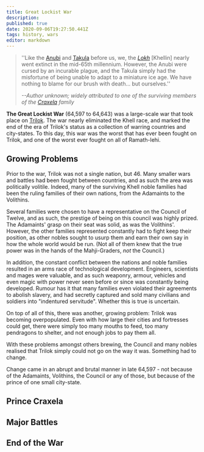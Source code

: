 ```yaml
---
title: Great Lockist War
description: 
published: true
date: 2020-09-06T19:27:50.441Z
tags: history, wars
editor: markdown
---
```


> ''Like the [Anubi](/species/anubi "wikilink") and [Takula](/species/takula "wikilink") before us, we, the *[Lokh](/species/khell "wikilink")* [Khellin] nearly went extinct in the mid-65th millennium. However, the Anubi were cursed by an incurable plague, and the Takula simply had the misfortune of being unable to adapt to a miniature ice age. We have nothing to blame for our brush with death... but ourselves.''
> 
> <cite>--Author unknown; widely attributed to one of the surviving members of the [Craxela](/genealogy/craxela "wikilink") family</cite>

**The Great Lockist War** (64,597 to 64,643) was a large-scale war that took place on [Trilok](/countries/trilok "wikilink"). The war nearly eliminated the Khell race, and marked the end of the era of Trilok's status as a collection of warring countries and city-states. To this day, this war was the worst that has ever been fought on Trilok, and one of the worst ever fought on all of Ramath-lehi.

Growing Problems
----------------

Prior to the war, Trilok was not a single nation, but 46. Many smaller wars and battles had been fought between countries, and as such the area was politically volitile. Indeed, many of the surviving Khell noble families had been the ruling families of their own nations, from the Adamaints to the Volithins.

Several families were chosen to have a representative on the Council of Twelve, and as such, the prestige of being on this council was highly prized. The Adamaints' grasp on their seat was solid, as was the Volithins'. However, the other families represented constantly had to fight keep their position, as other nobles sought to usurp them and earn their own say in how the whole world would be run. (Not all of them knew that the true power was in the hands of the Mahji-Graders, *not* the Council.)

In addition, the constant conflict between the nations and noble families resulted in an arms race of technological development. Engineers, scientists and mages were valuable, and as such weaponry, armour, vehicles and even magic with power never seen before or since was constantly being developed. Rumour has it that many families even violated their agreements to abolish slavery, and had secretly captured and sold many civilians and soldiers into "indentured servitude". Whether this is true is uncertain.

On top of all of this, there was another, growing problem: Trilok was becoming overpopulated. Even with how large their cities and fortresses could get, there were simply too many mouths to feed, too many pendragons to shelter, and not enough jobs to pay them all.

With these problems amongst others brewing, the Council and many nobles realised that Trilok simply could not go on the way it was. Something had to change.

Change came in an abrupt and brutal manner in late 64,597 - not because of the Adamaints, Volithins, the Council or any of those, but because of the prince of one small city-state.

Prince Craxela
--------------

Major Battles
-------------

End of the War
--------------